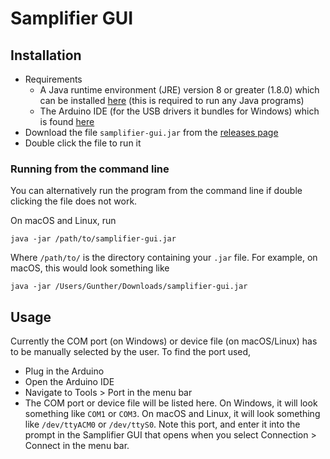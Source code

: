 # Samplifier GUI

## Installation

- Requirements
    - A Java runtime environment (JRE) version 8 or greater (1.8.0) which can be installed [here](https://www.oracle.com/technetwork/java/javase/downloads/index.html) (this is required to run any Java programs)
    - The Arduino IDE (for the USB drivers it bundles for Windows) which is found [here](https://www.arduino.cc/en/main/software)
- Download the file `samplifier-gui.jar` from the [releases page](https://github.com/abbotg/samplifier-gui/releases)
- Double click the file to run it

### Running from the command line

You can alternatively run the program from the command line if double clicking the file does not work.

On macOS and Linux, run
```shell script
java -jar /path/to/samplifier-gui.jar
```

Where `/path/to/` is the directory containing your `.jar` file. For example, on macOS, this would look something like

```shell script
java -jar /Users/Gunther/Downloads/samplifier-gui.jar
```

## Usage

Currently the COM port (on Windows) or device file (on macOS/Linux) has to be manually selected by the user. To find the port used, 
- Plug in the Arduino
- Open the Arduino IDE
- Navigate to Tools > Port in the menu bar
- The COM port or device file will be listed here. On Windows, it will look something like `COM1` or `COM3`. On macOS and Linux, it will look something like `/dev/ttyACM0` or `/dev/ttyS0`. Note this port, and enter it into the prompt in the Samplifier GUI that opens when you select Connection > Connect in the menu bar.